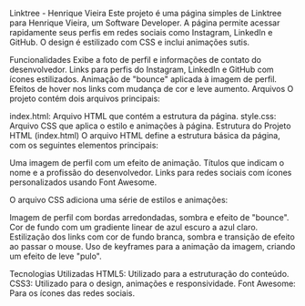 Linktree - Henrique Vieira
Este projeto é uma página simples de Linktree para Henrique Vieira, um Software Developer. A página permite acessar rapidamente seus perfis em redes sociais como Instagram, LinkedIn e GitHub. O design é estilizado com CSS e inclui animações sutis.

Funcionalidades
Exibe a foto de perfil e informações de contato do desenvolvedor.
Links para perfis do Instagram, LinkedIn e GitHub com ícones estilizados.
Animação de "bounce" aplicada à imagem de perfil.
Efeitos de hover nos links com mudança de cor e leve aumento.
Arquivos
O projeto contém dois arquivos principais:

index.html: Arquivo HTML que contém a estrutura da página.
style.css: Arquivo CSS que aplica o estilo e animações à página.
Estrutura do Projeto
HTML (index.html)
O arquivo HTML define a estrutura básica da página, com os seguintes elementos principais:

Uma imagem de perfil com um efeito de animação.
Títulos que indicam o nome e a profissão do desenvolvedor.
Links para redes sociais com ícones personalizados usando Font Awesome.

O arquivo CSS adiciona uma série de estilos e animações:

Imagem de perfil com bordas arredondadas, sombra e efeito de "bounce".
Cor de fundo com um gradiente linear de azul escuro a azul claro.
Estilização dos links com cor de fundo branca, sombra e transição de efeito ao passar o mouse.
Uso de keyframes para a animação da imagem, criando um efeito de leve "pulo".

Tecnologias Utilizadas
HTML5: Utilizado para a estruturação do conteúdo.
CSS3: Utilizado para o design, animações e responsividade.
Font Awesome: Para os ícones das redes sociais.
